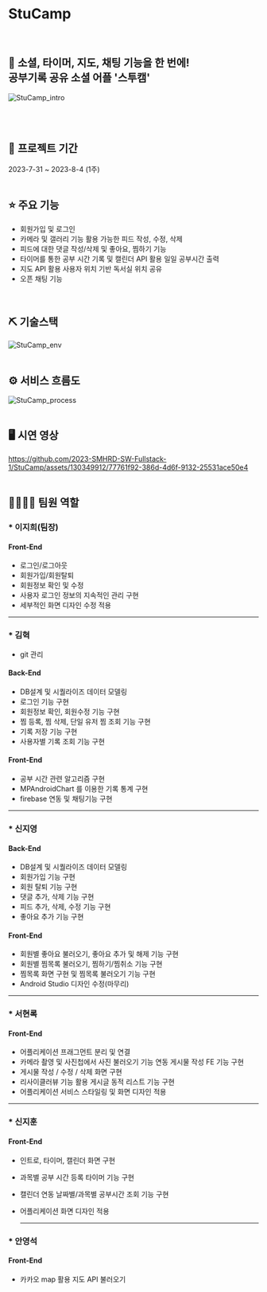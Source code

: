 # StuCamp
<br>

## 👀 소셜, 타이머, 지도, 채팅 기능을 한 번에! <br>공부기록 공유 소셜 어플 '스투캠'
![StuCamp_intro](https://github.com/2023-SMHRD-SW-Fullstack-1/StuCamp/assets/130349912/229f9b1e-f114-4c86-9500-becffb642e5e)

<br>
<br>

## 📅 프로젝트 기간
2023-7-31 ~ 2023-8-4 (1주)
<br>
<br>

## ⭐ 주요 기능
* 회원가입 및 로그인
* 카메라 및 갤러리 기능 활용 가능한 피드 작성, 수정, 삭제
* 피드에 대한 댓글 작성/삭제 및 좋아요, 찜하기 기능
* 타이머를 통한 공부 시간 기록 및 캘린더 API 활용 일일 공부시간 출력
* 지도 API 활용 사용자 위치 기반 독서실 위치 공유 
* 오픈 채팅 기능
<br>

## ⛏ 기술스택
![StuCamp_env](https://github.com/2023-SMHRD-SW-Fullstack-1/StuCamp/assets/130349912/707e3486-073c-4bdd-a206-1a409273faa5)
<br>
<br>

## ⚙ 서비스 흐름도
![StuCamp_process](https://github.com/2023-SMHRD-SW-Fullstack-1/StuCamp/assets/130349912/e6fab11f-e0a9-4e5b-86bd-626accb0b76c)
<br>
<br>

## 🖥 시연 영상
https://github.com/2023-SMHRD-SW-Fullstack-1/StuCamp/assets/130349912/77761f92-386d-4d6f-9132-25531ace50e4
<br>
<br>

## 👨‍👩‍👦‍👦 팀원 역할

### * 이지희(팀장)
  
#### Front-End
- 로그인/로그아웃
- 회원가입/회원탈퇴
- 회원정보 확인 및 수정
- 사용자 로그인 정보의 지속적인 관리 구현
- 세부적인 화면 디자인 수정 적용

---

### * 김혁

- git 관리
  
#### Back-End
- DB설계 및 시퀄라이즈 데이터 모델링
- 로그인 기능 구현
- 회원정보 확인, 회원수정 기능 구현
- 찜 등록, 찜 삭제, 단일 유저 찜 조회 기능 구현
- 기록 저장 기능 구현
- 사용자별 기록 조회 기능 구현
  
#### Front-End
- 공부 시간 관련 알고리즘 구현
- MPAndroidChart 를 이용한 기록 통계 구현
- firebase 연동 및 채팅기능 구현

---

### * 신지영

#### Back-End
- DB설계 및 시퀄라이즈 데이터 모델링
- 회원가입 기능 구현
- 회원 탈퇴 기능 구현
- 댓글 추가, 삭제 기능 구현
- 피드 추가, 삭제, 수정 기능 구현
- 좋아요 추가 기능 구현

#### Front-End
- 회원별 좋아요 불러오기, 좋아요 추가 및 해제 기능 구현
- 회원별 찜목록 불러오기, 찜하기/찜취소 기능 구현
- 찜목록 화면 구현 및 찜목록 불러오기 기능 구현
- Android Studio 디자인 수정(마무리)

---

### * 서현록

#### Front-End
- 어플리케이션 프래그먼트 분리 및 연결
- 카메라 촬영 및 사진첩에서 사진 불러오기 기능 연동 게시물 작성 FE 기능 구현
- 게시물 작성 / 수정 / 삭제 화면 구현
- 리사이클러뷰 기능 활용 게시글 동적 리스트 기능 구현
- 어플리케이션 서비스 스타일링 및 화면 디자인 적용

---

### * 신지훈

#### Front-End
- 인트로, 타이머, 캘린더 화면 구현
- 과목별 공부 시간 등록 타이머 기능 구현
- 캘린더 연동 날짜별/과목별 공부시간 조회 기능 구현
- 어플리케이션 화면 디자인 적용

  ---

### * 안영석

#### Front-End
- 카카오 map 활용 지도 API 불러오기
